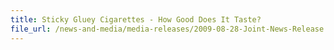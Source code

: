 ```yaml
---
title: Sticky Gluey Cigarettes - How Good Does It Taste?
file_url: /news-and-media/media-releases/2009-08-28-Joint-News-Release.pdf
---
```

